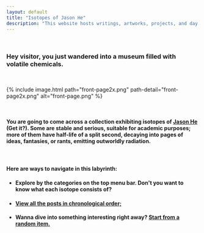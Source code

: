 ```yaml
---
layout: default
title: "Isotopes of Jason He"
description: "This website hosts writings, artworks, projects, and day dreams of a Renaissance teen."
---
```

&nbsp;
###   <strong>Hey visitor, you just wandered into a museum filled with volatile chemicals.</strong>
&nbsp;

{% include image.html path="front-page2x.png" path-detail="front-page2x.png" alt="front-page.png" %}

&nbsp;

####   You are going to come across a collection exhibiting isotopes of <a href="{{ 'about' | relative_url }}" title="About me">Jason He</a> (Get it?). Some are stable and serious, suitable for academic purposes; more of them have half-life of a split second, decaying into pages of ideas, fantasies, or rants, emitting outworldly radiation.
&nbsp;
&nbsp;

####   <strong>Here are ways to navigate in this labyrinth:</strong>  

* #### Explore by the categories on the top menu bar. Don't you want to know what each isotope consists of?
  

* #### <a href="{{ 'timeline' | relative_url }}" title="Timeline">View all the posts in chronological order;</a>
  
  
* #### Wanna dive into something interesting right away? <a href="{{ 'random' | relative_url }}" title="Random Substance">Start from a random item.</a>

&nbsp;

<script src="//www.powr.io/powr.js" external-type="html"></script> 
 <div class="powr-hit-counter" id="76880100_1499419123"></div>